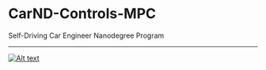 # CarND-Controls-MPC
Self-Driving Car Engineer Nanodegree Program

---

[![Alt text](https://img.youtube.com/vi/-qhoUxHsdN8/0.jpg)](https://youtu.be/watch?v=-qhoUxHsdN8)


